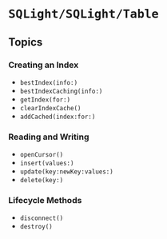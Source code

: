 # ``SQLight/SQLight/Table``

## Topics

### Creating an Index

- ``bestIndex(info:)``
- ``bestIndexCaching(info:)``
- ``getIndex(for:)``
- ``clearIndexCache()``
- ``addCached(index:for:)``

### Reading and Writing

- ``openCursor()``
- ``insert(values:)``
- ``update(key:newKey:values:)``
- ``delete(key:)``

### Lifecycle Methods

- ``disconnect()``
- ``destroy()``
